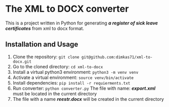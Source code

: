 # The XML to DOCX converter

This is a project written in Python for generating ***a register of sick leave certificates*** from xml to docx format.

## Installation and Usage

1. Clone the repository: ```git clone git@github.com:dimkas71/xml-to-docx.git```
2. Go to the cloned directory: ```cd xml-to-docx```
3. Install a virtual python3 environment: ```python3 -m venv venv```
4. Activate a virtual environment: ```source venv/bin/activate```
5. Install dependencies: ```pip install -r requierments.txt```
6. Run converter: ```python converter.py``` The file with name: ***export.xml*** must be located in the current directory
7. The file with a name ***reestr.docx*** will be created in the current directory